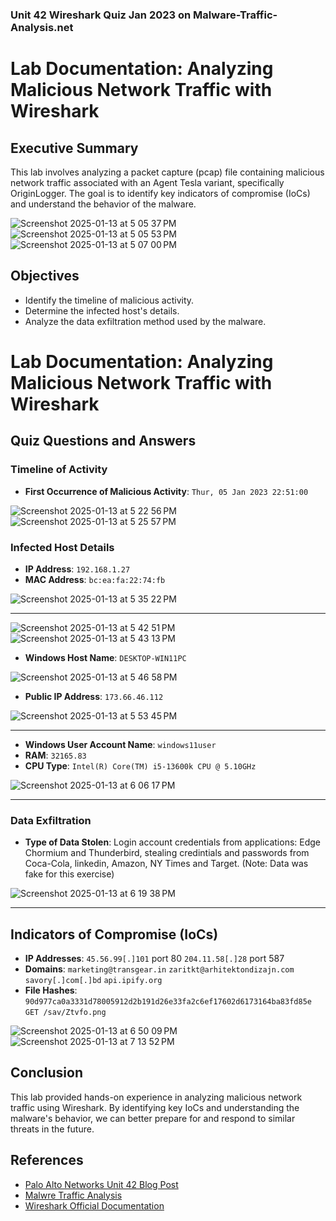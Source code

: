 ### **Unit 42 Wireshark Quiz Jan 2023 on Malware-Traffic-Analysis.net**

# Lab Documentation: Analyzing Malicious Network Traffic with Wireshark

## Executive Summary
This lab involves analyzing a packet capture (pcap) file containing malicious network traffic associated with an Agent Tesla variant, specifically OriginLogger. The goal is to identify key indicators of compromise (IoCs) and understand the behavior of the malware.

![Screenshot 2025-01-13 at 5 05 37 PM](https://github.com/user-attachments/assets/b9f4c116-17f7-452b-abc3-cfacb7d81e47)
![Screenshot 2025-01-13 at 5 05 53 PM](https://github.com/user-attachments/assets/bf699d87-27a9-4cdf-ac78-936b204bb4e9)
![Screenshot 2025-01-13 at 5 07 00 PM](https://github.com/user-attachments/assets/e14c697a-be96-4f71-9088-90a16005b4f2)

## Objectives
- Identify the timeline of malicious activity.
- Determine the infected host's details.
- Analyze the data exfiltration method used by the malware.

# Lab Documentation: Analyzing Malicious Network Traffic with Wireshark

## Quiz Questions and Answers

### Timeline of Activity
- **First Occurrence of Malicious Activity**: `Thur, 05 Jan 2023 22:51:00`

![Screenshot 2025-01-13 at 5 22 56 PM](https://github.com/user-attachments/assets/209a3a39-3309-4e2a-8a85-0311dad15e82)
![Screenshot 2025-01-13 at 5 25 57 PM](https://github.com/user-attachments/assets/6c830cb1-c7c4-4b00-a056-65e2422e4571)

### Infected Host Details
- **IP Address**: `192.168.1.27`
- **MAC Address**: `bc:ea:fa:22:74:fb`

![Screenshot 2025-01-13 at 5 35 22 PM](https://github.com/user-attachments/assets/dc6b4e2e-5625-417a-80cf-8f710b08bf87)

---

  ![Screenshot 2025-01-13 at 5 42 51 PM](https://github.com/user-attachments/assets/716476ff-a129-4558-b763-1e981e7a1d30)
![Screenshot 2025-01-13 at 5 43 13 PM](https://github.com/user-attachments/assets/53818a70-20bc-4ac5-ad51-2fee9570af5b)
- **Windows Host Name**: `DESKTOP-WIN11PC`

![Screenshot 2025-01-13 at 5 46 58 PM](https://github.com/user-attachments/assets/bfa1b530-8f67-48d2-8084-e18bba1b1c87)

- **Public IP Address**: `173.66.46.112`

![Screenshot 2025-01-13 at 5 53 45 PM](https://github.com/user-attachments/assets/8839f306-8b92-462a-8344-f77bb85c09d7)

---

- **Windows User Account Name**: `windows11user`
- **RAM**: `32165.83`
- **CPU Type**: `Intel(R) Core(TM) i5-13600k CPU @ 5.10GHz`

![Screenshot 2025-01-13 at 6 06 17 PM](https://github.com/user-attachments/assets/e469c27f-e7b3-4b82-b4c7-57a416da0244)

---

### Data Exfiltration

- **Type of Data Stolen**: Login account credentials from applications: Edge Chormium and Thunderbird, stealing credintials and passwords from Coca-Cola, linkedin, Amazon, NY Times and Target. (Note: Data was fake for this exercise)

![Screenshot 2025-01-13 at 6 19 38 PM](https://github.com/user-attachments/assets/bcff6e73-708e-40f8-90b3-4f9da978b7bf)

---

## Indicators of Compromise (IoCs)
- **IP Addresses**: `45.56.99[.]101` port 80 `204.11.58[.]28` port 587 
- **Domains**: `marketing@transgear.in` `zaritkt@arhitektondizajn.com` `savory[.]com[.]bd` `api.ipify.org`
- **File Hashes**: `90d977ca0a3331d78005912d2b191d26e33fa2c6ef17602d6173164ba83fd85e` `GET /sav/Ztvfo.png`

![Screenshot 2025-01-13 at 6 50 09 PM](https://github.com/user-attachments/assets/42f2db62-c45d-44f8-8076-a318e7c7d0a0)
![Screenshot 2025-01-13 at 7 13 52 PM](https://github.com/user-attachments/assets/62f4b5a3-dd27-4943-aa65-54f10ca54afd)

## Conclusion
This lab provided hands-on experience in analyzing malicious network traffic using Wireshark. By identifying key IoCs and understanding the malware's behavior, we can better prepare for and respond to similar threats in the future.

## References
- [Palo Alto Networks Unit 42 Blog Post](https://www.paloaltonetworks.com/unit42)
- [Malwre Traffic Analysis](https://www.malware-traffic-analysis.net/training-exercises.html)
- [Wireshark Official Documentation](https://www.wireshark.org/docs/)
